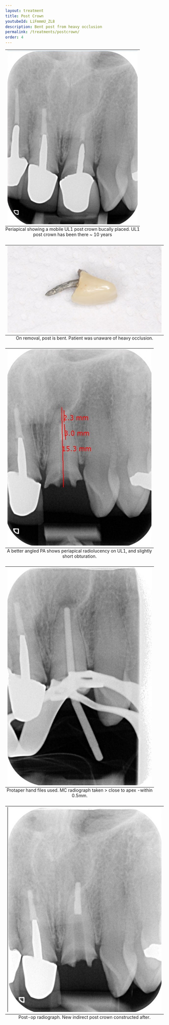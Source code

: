 ```yaml
---
layout: treatment
title: Post Crown
youtubeId: LiFmmmU_ZL8
description: Bent post from heavy occlusion
permalink: /treatments/postcrown/
order: 4
---
```


<table class="image">
<caption align="bottom">Periapical showing a mobile UL1 post crown bucally placed. UL1 post crown has been there ~ 10 years</caption>
<tr><td><img src="/images/post/final.jpg" alt=""/></td></tr>
</table>

<table class="image">
<caption align="bottom">On removal, post is bent. Patient was unaware of heavy occlusion.</caption>
<tr><td><img src="/images/post/bentpost.jpg" alt=""/></td></tr>
</table>

<table class="image">
<caption align="bottom">A better angled PA shows periapical radiolucency on UL1, and slightly short obturation.</caption>
<tr><td><img src="/images/post/prep.jpg" alt=""/></td></tr>
</table>

<table class="image">
<caption align="bottom">Protaper hand files used. MC radiograph taken > close to apex -within 0.5mm.</caption>
<tr><td><img src="/images/post/rct1.jpg" alt=""/></td></tr>
</table>

<table class="image">
<caption align="bottom">Post-op radiograph. New indirect post crown constructed after.</caption>
<tr><td><img src="/images/post/complete.jpg" alt=""/></td></tr>
</table>
